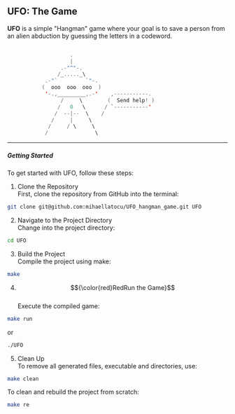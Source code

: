 ## UFO: The Game

**UFO** is a simple "Hangman" game where your goal is to save a person from an alien abduction by guessing the letters in a codeword.

```swift 

                    .                            
                    |                            
                 .-"^"-.                       
                /_....._\                       
            .-"`         `"-.                  
           (  ooo  ooo  ooo  )                   
            '-.,_________,.-'    ,-----------.   
                 /     \        (  Send help! ) 
                /   0   \      / `-----------'  
               /  --|--  \    /                 
              /     |     \                     
             /     / \     \                    
            /               \    

```

***
##### Getting Started

To get started with UFO, follow these steps:  

1. Clone the Repository  
First, clone the repository from GitHub into the terminal:

```bash
git clone git@github.com:mihaellatocu/UFO_hangman_game.git UFO
```

2. Navigate to the Project Directory  
Change into the project directory:

```bash
cd UFO
```

3. Build the Project  
Compile the project using make:

```bash
make
```

4. $${\color{red}RedRun the Game}$$   
Execute the compiled game:

```bash
make run
```

or

```bash
./UFO
```

5. Clean Up  
To remove all generated files, executable and directories, use:

```bash
make clean
```

To clean and rebuild the project from scratch:
```bash
make re
```

